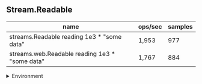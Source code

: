## Stream.Readable

|name|ops/sec|samples|
|-|-|-|
|streams.Readable reading 1e3 * "some data"|1,953|977|
|streams.web.Readable reading 1e3 * "some data"|1,767|884|


<details>
<summary>Environment</summary>

* __Machine:__ linux x64 | 4 vCPUs | 7.6GB Mem
* __Run:__ Thu Sep 04 2025 19:24:30 GMT+0000 (Coordinated Universal Time)
* __Node:__ `v24.0.0`
</details>

<!--
{"environment":{"platform":"linux","arch":"x64","cpus":4,"totalMemory":7.597843170166016},"benchmarks":[{"name":"streams.Readable reading 1e3 * \"some data\"","samples":977,"opsSec":1953.8183769513155},{"name":"streams.web.Readable reading 1e3 * \"some data\"","samples":884,"opsSec":1767.0475578322332}]}-->
